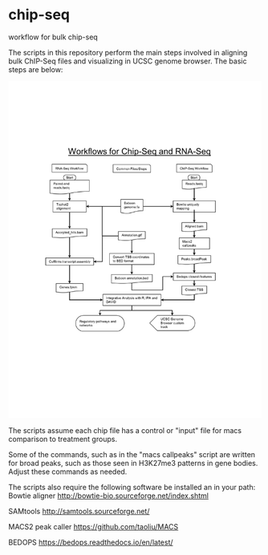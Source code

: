 # chip-seq
workflow for bulk chip-seq

The scripts in this repository perform the main steps involved in aligning bulk ChIP-Seq files and visualizing in UCSC genome browser. The basic steps are below:

![Alt text](https://github.com/ctrhodes/chip-seq/blob/master/workflows.png?raw=true "Workflows")

The scripts assume each chip file has a control or "input" file for macs comparison to treatment groups.

Some of the commands, such as in the "macs callpeaks" script are written for broad peaks, such as those seen in H3K27me3 patterns in gene bodies. Adjust these commands as needed.

The scripts also require the following software be installed an in your path:
Bowtie aligner http://bowtie-bio.sourceforge.net/index.shtml

SAMtools http://samtools.sourceforge.net/

MACS2 peak caller https://github.com/taoliu/MACS

BEDOPS https://bedops.readthedocs.io/en/latest/

